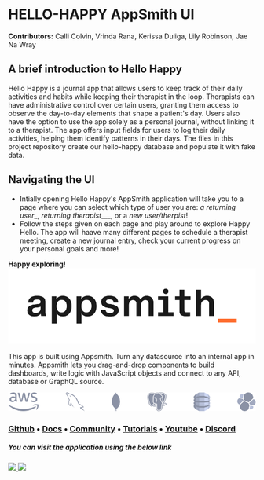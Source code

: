 # HELLO-HAPPY AppSmith UI
**Contributors:** Calli Colvin, Vrinda Rana, Kerissa Duliga, Lily Robinson, Jae Na Wray

## A brief introduction to Hello Happy
Hello Happy is a journal app that allows users to keep track of their daily activities and habits while keeping their therapist in the loop. Therapists can have administrative control over certain users, granting them access to observe the day-to-day elements that shape a patient's day. Users also have the option to use the app solely as a personal journal, without linking it to a therapist. The app offers input fields for users to log their daily activities, helping them identify patterns in their days. The files in this project repository create our hello-happy database and populate it with fake data.

## Navigating the UI
- Intially opening Hello Happy's AppSmith application will take you to a page where you can select which type of user you are: _a returning user__, _returning therapist____, or a _new user/therpist_!
- Follow the steps given on each page and play around to explore Happy Hello. The app will haave many different pages to schedule a therapist meeting, create a new journal entry, check your current progress on your personal goals and more!

**Happy exploring!**
![](https://raw.githubusercontent.com/appsmithorg/appsmith/release/static/appsmith_logo_primary.png)

This app is built using Appsmith. Turn any datasource into an internal app in minutes. Appsmith lets you drag-and-drop components to build dashboards, write logic with JavaScript objects and connect to any API, database or GraphQL source.

![](https://raw.githubusercontent.com/appsmithorg/appsmith/release/static/images/integrations.png)

### [Github](https://github.com/appsmithorg/appsmith) • [Docs](https://docs.appsmith.com/?utm_source=github&utm_medium=social&utm_content=appsmith_docs&utm_campaign=null&utm_term=appsmith_docs) • [Community](https://community.appsmith.com/) • [Tutorials](https://github.com/appsmithorg/appsmith/tree/update/readme#tutorials) • [Youtube](https://www.youtube.com/appsmith) • [Discord](https://discord.gg/rBTTVJp)

##### You can visit the application using the below link

###### [![](https://assets.appsmith.com/git-sync/Buttons.svg) ](http://localhost:8080/applications/661eee9c9970f63e02639714/pages/661eee9c9970f63e02639717) [![](https://assets.appsmith.com/git-sync/Buttons2.svg)](http://localhost:8080/applications/661eee9c9970f63e02639714/pages/661eee9c9970f63e02639717/edit)
